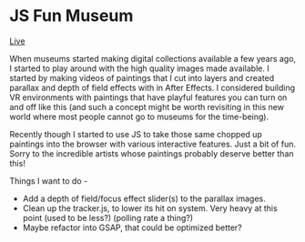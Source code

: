# JS Fun Museum

[Live](https://zaharano.github.io/fun-js-museum/)

When museums started making digital collections available a few years ago, I started to play around with the high quality images made available. I started by making videos of paintings that I cut into layers and created parallax and depth of field effects with in After Effects. I considered building VR environments with paintings that have playful features you can turn on and off like this (and such a concept might be worth revisiting in this new world where most people cannot go to museums for the time-being).

Recently though I started to use JS to take those same chopped up paintings into the browser with various interactive features. Just a bit of fun. Sorry to the incredible artists whose paintings probably deserve better than this!

Things I want to do - 
- Add a depth of field/focus effect slider(s) to the parallax images.
- Clean up the tracker.js, to lower its hit on system. Very heavy at this point (used to be less?) (polling rate a thing?)
- Maybe refactor into GSAP, that could be optimized better?
